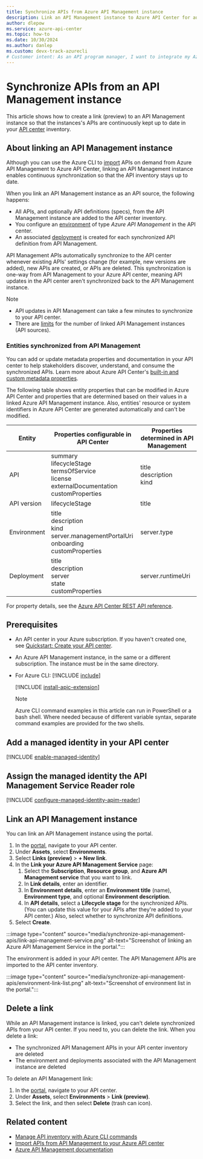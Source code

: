 ```yaml
---
title: Synchronize APIs from Azure API Management instance
description: Link an API Management instance to Azure API Center for automatic synchronization of APIs to the inventory.
author: dlepow
ms.service: azure-api-center
ms.topic: how-to
ms.date: 10/30/2024
ms.author: danlep 
ms.custom: devx-track-azurecli
# Customer intent: As an API program manager, I want to integrate my Azure API Management instance with my API center and synchronize API Management APIs to my inventory.
---
```


# Synchronize APIs from an API Management instance

This article shows how to create a link (preview) to an API Management instance so that the instances's APIs are continuously kept up to date in your [API center](overview.md) inventory. 

## About linking an API Management instance

Although you can use the Azure CLI to [import](import-api-management-apis.md) APIs on demand from Azure API Management to Azure API Center, linking an API Management instance enables continuous synchronization so that the API inventory stays up to date.

When you link an API Management instance as an API source, the following happens:

* All APIs, and optionally API definitions (specs), from the API Management instance are added to the API center inventory.
* You configure an [environment](key-concepts.md#environment) of type *Azure API Management* in the API center. 
* An associated [deployment](key-concepts.md#deployment) is created for each synchronized API definition from API Management. 

API Management APIs automatically synchronize to the API center whenever existing APIs' settings change (for example, new versions are added), new APIs are created, or APIs are deleted. This synchronization is one-way from API Management to your Azure API center, meaning API updates in the API center aren't synchronized back to the API Management instance.

> [!NOTE]
> * API updates in API Management can take a few minutes to synchronize to your API center.
> * There are [limits](../azure-resource-manager/management/azure-subscription-service-limits.md?toc=/azure/api-center/toc.json&bc=/azure/api-center/breadcrumb/toc.json#api-center-limits) for the number of linked API Management instances (API sources).

### Entities synchronized from API Management

You can add or update metadata properties and documentation in your API center to help stakeholders discover, understand, and consume the synchronized APIs. Learn more about Azure API Center's [built-in and custom metadata properties](add-metadata-properties.md).

The following table shows entity properties that can be modified in Azure API Center and properties that are determined based on their values in a linked Azure API Management instance. Also, entities' resource or system identifiers in Azure API Center are generated automatically and can't be modified.

| Entity       | Properties configurable in API Center                     | Properties determined in API Management                                           |
|--------------|-----------------------------------------|-----------------|
| API          | summary<br/>lifecycleStage<br/>termsOfService<br/>license<br/>externalDocumentation<br/>customProperties    | title<br/>description<br/>kind                   |
| API version  | lifecycleStage      | title                                                |
| Environment  | title<br/>description<br/>kind</br>server.managementPortalUri<br/>onboarding<br/>customProperties      | server.type
| Deployment   |  title<br/>description<br/>server<br/>state<br/>customProperties    |      server.runtimeUri |

For property details, see the [Azure API Center REST API reference](/rest/api/apicenter).


## Prerequisites

* An API center in your Azure subscription. If you haven't created one, see [Quickstart: Create your API center](set-up-api-center.md).

* An Azure API Management instance, in the same or a different subscription. The instance must be in the same directory. 

* For Azure CLI:
    [!INCLUDE [include](~/reusable-content/azure-cli/azure-cli-prepare-your-environment-no-header.md)]

    [!INCLUDE [install-apic-extension](includes/install-apic-extension.md)]

    > [!NOTE]
    > Azure CLI command examples in this article can run in PowerShell or a bash shell. Where needed because of different variable syntax, separate command examples are provided for the two shells.


## Add a managed identity in your API center

[!INCLUDE [enable-managed-identity](includes/enable-managed-identity.md)]

## Assign the managed identity the API Management Service Reader role

[!INCLUDE [configure-managed-identity-apim-reader](includes/configure-managed-identity-apim-reader.md)]

## Link an API Management instance 

You can link an API Management instance using the portal.

1. In the [portal](https://portal.azure.com), navigate to your API center.
1. Under **Assets**, select **Environments**.
1. Select **Links (preview)** > **+ New link**.
1. In the **Link your Azure API Management Service** page:
    1. Select the **Subscription**, **Resource group**, and **Azure API Management service** that you want to link.
    1. In **Link details**, enter an identifier.
    1. In **Environment details**, enter an **Environment title** (name), **Environment type**, and optional **Environment description**.
    1. In **API details**, select a **Lifecycle stage** for the synchronized APIs. (You can update this value for your APIs after they're added to your API center.) Also, select whether to synchronize API definitions.
1. Select **Create**.

:::image type="content" source="media/synchronize-api-management-apis/link-api-management-service.png" alt-text="Screenshot of linking an Azure API Management Service in the portal.":::

The environment is added in your API center. The API Management APIs are imported to the API center inventory.

:::image type="content" source="media/synchronize-api-management-apis/environment-link-list.png" alt-text="Screenshot of environment list in the portal.":::


## Delete a link

While an API Management instance is linked, you can't delete synchronized APIs from your API center. If you need to, you can delete the link. When you delete a link:

* The synchronized API Management APIs in your API center inventory are deleted
* The environment and deployments associated with the API Management instance are deleted

To delete an API Management link:

1. In the [portal](https://portal.azure.com), navigate to your API center.
1. Under **Assets**, select **Environments** > **Link (preview)**.
1. Select the link, and then select **Delete** (trash can icon). 

## Related content
 
* [Manage API inventory with Azure CLI commands](manage-apis-azure-cli.md)
* [Import APIs from API Management to your Azure API center](import-api-management-apis.md)
* [Azure API Management documentation](../api-management/index.yml)
